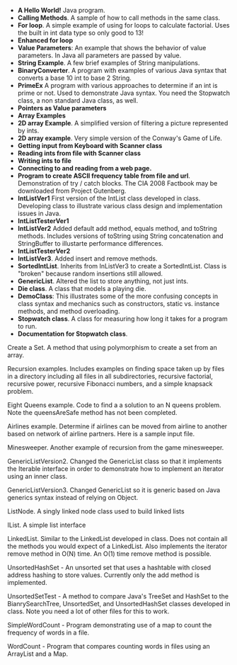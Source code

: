 - **A Hello World!** Java program.
- **Calling Methods**. A sample of how to call methods in the same class.
- **For loop**. A simple example of using for loops to calculate factorial. Uses the built in int data type so only good to 13!
- **Enhanced for loop**
- **Value Parameters**: An example that shows the behavior of value parameters. In Java all parameters are passed by value. 
- **String Example**. A few brief examples of String manipulations.
- **BinaryConverter**. A program with examples of various Java syntax that converts a base 10 int to base 2 String.
- **PrimeEx** A program with various approaches to determine if an int is prime or not. Used to demonstrate Java syntax. You need the Stopwatch class, a non standard Java class, as well.
- **Pointers as Value parameters**
- **Array Examples**
- **2D array Example**. A simplified version of filtering a picture represented by ints.
- **2D array example**. Very simple version of the Conway's Game of Life.
- **Getting input from Keyboard with Scanner class**
- **Reading ints from file with Scanner class**
- **Writing ints to file**
- **Connecting to and reading from a web page.**
- **Program to create ASCII frequency table from file and url**. Demonstration of try / catch blocks. The CIA 2008 Factbook may be downloaded from Project Gutenberg.
- **IntListVer1** First version of the IntList class developed in class. Developing class to illustrate various class design and implementation issues in Java.
- **IntListTesterVer1**
- **IntListVer2** Added default add method, equals method, and toString methods. Includes versions of toString using String concatenation and StringBuffer to illustarte performance differences.
- **IntListTesterVer2**
- **IntListVer3**. Added insert and remove methods.
- **SortedIntList**. Inherits from InListVer3 to create a SortedIntList. Class is "broken" because random insertions still allowed.
- **GenericList**. Altered the list to store anything, not just ints.
- **Die class**. A class that models a playing die.
- **DemoClass**: This illustrates some of the more confusing concepts in class syntax and mechanics such as constructors, static vs. instance methods, and method overloading. 
- **Stopwatch class**. A class for measuring how long it takes for a program to run.
- **Documentation for Stopwatch class**.

Create a Set. A method that using polymorphism to create a set from an array.

Recursion examples. Includes examples on finding space taken up by files in a directory including all files in all subdirectories, recursive factorial, recursive power, recursive Fibonacci numbers, and a simple knapsack problem.

Eight Queens example. Code to find a a solution to an N queens problem. Note the queensAreSafe method has not been completed.

Airlines example. Determine if airlines can be moved from airline to another based on network of airline partners. Here is a sample input file.

Minesweeper. Another example of recursion from the game minesweeper.

GenericListVersion2. Changed the GenericList class so that it implements the Iterable interface in order to demonstrate how to implement an iterator using an inner class.

GenericListVersion3. Changed GenericList so it is generic based on Java generics syntax instead of relying on Object.

ListNode. A singly linked node class used to build linked lists

IList. A simple list interface

LinkedList. Similar to the LinkedList developed in class. Does not contain all the methods you would expect of a LinkedList. Also implements the iterator remove method in O(N) time. An O(1) time remove method is possible.

UnsortedHashSet - An unsorted set that uses a hashtable with closed address hashing to store values. Currently only the add method is implemented.

UnsortedSetTest - A method to compare Java's TreeSet and HashSet to the BianrySearchTree, UnsortedSet, and UnsortedHashSet classes developed in class. Note you need a lot of other files for this to work.

SimpleWordCount - Program demonstrating use of a map to count the frequency of words in a file.

WordCount - Program  that compares counting words in files using an ArrayList and a Map.

 
